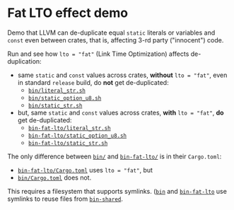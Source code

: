 # Fat LTO effect demo

Demo that LLVM can de-duplicate equal `static` literals or variables and `const` even between
crates, that is, affecting 3-rd party ("innocent") code.

Run and see how `lto = "fat"` (Link Time Optimization) affects de-duplication:

- same `static` and `const` values across crates, **without** `lto = "fat"`, even in standard
  `release` build, do **not** get de-duplicated:
  - [`bin/literal_str.sh`](bin/literal_str.sh)
  - [`bin/static_option_u8.sh`](bin/static_option_u8.sh)
  - [`bin/static_str.sh`](bin/static_str.sh)
- but, same `static` and `const` values across crates, **with** `lto = "fat"`, **do** get
  de-duplicated:
  - [`bin-fat-lto/literal_str.sh`](bin-fat-lto/literal_str.sh)
  - [`bin-fat-lto/static_option_u8.sh`](bin-fat-lto/static_option_u8.sh)
  - [`bin-fat-lto/static_str.sh`](bin-fat-lto/static_str.sh)

The only difference between [`bin/`](bin) and [`bin-fat-lto/`](bin-fat-lto) is in their
`Cargo.toml`:

- [`bin-fat-lto/Cargo.toml`](bin-fat-lto/Cargo.toml) uses `lto = "fat"`, but
- [`bin/Cargo.toml`](bin/Cargo.toml) does not.

This requires a filesystem that supports symlinks. ([`bin`](bin) and [`bin-fat-lto`](bin-fat-lto)
use symlinks to reuse files from [`bin-shared`](bin-shared).
